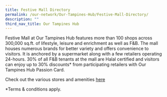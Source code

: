 ```yaml
---
title: Festive Mall Directory
permalink: /our-network/Our-Tampines-Hub/Festive-Mall-Directory/
description: ""
third_nav_title: Our Tampines Hub
---
```

Festive Mall at Our Tampines Hub features more than 100 shops across 300,000 sq.ft. of lifestyle, leisure and enrichment as well as F&B. The mall houses numerous brands for better variety and offers convenience to visitors. It is anchored by a supermarket along with a few retailers operating 24-hours. 30% of all F&B tenants at the mall are Halal certified and visitors can enjoy up to 30% discounts* from participating retailers with Our Tampines Hub Passion Card.

 Check out the various stores and amenities [here](/files/Our%20Network/Our%20Tampinies%20Hub/OTH%20Tenants%20Directory%20List.pdf)

*Terms & conditions apply.